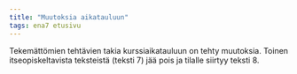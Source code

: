 ```yaml
---
title: "Muutoksia aikatauluun"
tags: ena7 etusivu
---
```


Tekemättömien tehtävien takia kurssiaikatauluun on tehty muutoksia. Toinen itseopiskeltavista teksteistä (teksti 7) jää pois ja tilalle siirtyy teksti 8.
